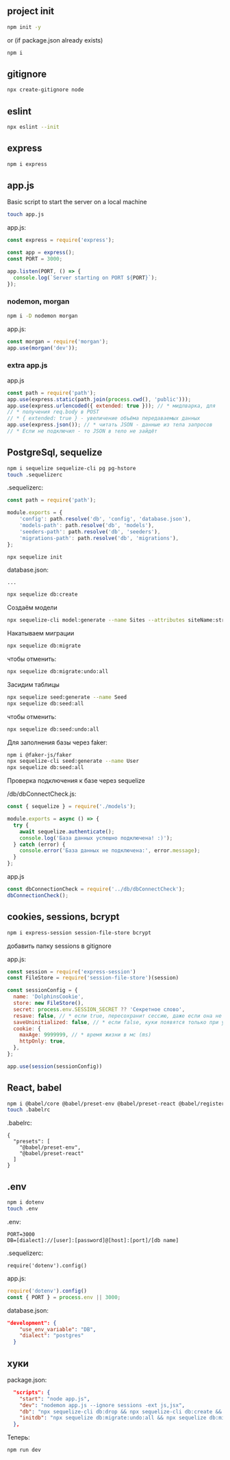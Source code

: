 ## project init

```sh
npm init -y
```
or (if package.json already exists)
```sh
npm i
```


## gitignore

```sh
npx create-gitignore node
```

## eslint

```sh
npx eslint --init
```

## express

```sh
npm i express
```



## app.js
Basic script to start the server on a local machine

```sh
touch app.js
```

app.js:
```js
const express = require('express');

const app = express();
const PORT = 3000;

app.listen(PORT, () => {
  console.log(`Server starting on PORT ${PORT}`);
});
```

### nodemon, morgan

```sh
npm i -D nodemon morgan
```

app.js:
```js
const morgan = require('morgan');
app.use(morgan('dev'));
```

### extra app.js
app.js
```js
const path = require('path');
app.use(express.static(path.join(process.cwd(), 'public')));
app.use(express.urlencoded({ extended: true })); // * мидлварка, для
// * получения req.body в POST 
// * { extended: true } - увеличение объёма передаваемых данных
app.use(express.json()); // * читать JSON - данные из тела запросов
// * Если не подключил - то JSON в тело не зайдёт
```

## PostgreSql, sequelize

```sh
npm i sequelize sequelize-cli pg pg-hstore
touch .sequelizerc
```

.sequelizerc:
```js
const path = require('path');

module.exports = {
    'config': path.resolve('db', 'config', 'database.json'),
    'models-path': path.resolve('db', 'models'),
    'seeders-path': path.resolve('db', 'seeders'),
    'migrations-path': path.resolve('db', 'migrations'),
};
```

```sh
npx sequelize init
```

database.json:
```
...
```

```sh
npx sequelize db:create
```

Создаём модели
```sh
npx sequelize-cli model:generate --name Sites --attributes siteName:string,rate:integer,ownerId:integer
```

Накатываем миграции
```sh
npx sequelize db:migrate
```
чтобы отменить:
```sh
npx sequelize db:migrate:undo:all
```

Засидим таблицы
```sh
npx sequelize seed:generate --name Seed
npx sequelize db:seed:all
```

чтобы отменить:
```sh
npx sequelize db:seed:undo:all
```

Для заполнения базы через faker:
```sh
npm i @faker-js/faker
npx sequelize-cli seed:generate --name User
npx sequelize db:seed:all
```



Проверка подключения к базе через sequelize

/db/dbConnectCheck.js:
```js
const { sequelize } = require('./models');

module.exports = async () => {
  try {
    await sequelize.authenticate();
    console.log('База данных успешно подключена! :)');
  } catch (error) {
    console.error('База данных не подключена:', error.message);
  }
};

```

app.js
```js
const dbConnectionCheck = require('../db/dbConnectCheck');
dbConnectionCheck();
```

## cookies, sessions, bcrypt

```sh
npm i express-session session-file-store bcrypt
```

добавить папку sessions в gitignore

app.js:
```js
const session = require('express-session')
const FileStore = require('session-file-store')(session)

const sessionConfig = {
  name: 'DolphinsCookie',
  store: new FileStore(),
  secret: process.env.SESSION_SECRET ?? 'Секретное слово',
  resave: false, // * если true, пересохранит сессию, даже если она не менялась
  saveUninitialized: false, // * если false, куки появятся только при установке req.session
  cookie: {
    maxAge: 9999999, // * время жизни в мс (ms)
    httpOnly: true,
  },
};

app.use(session(sessionConfig))
```


## React, babel

```sh
npm i @babel/core @babel/preset-env @babel/preset-react @babel/register react react-dom
touch .babelrc
```

.babelrc:
```
{
  "presets": [
    "@babel/preset-env",
    "@babel/preset-react"
  ]
}
```


## .env

```sh
npm i dotenv
touch .env
```

.env:
```
PORT=3000
DB=[dialect]://[user]:[password]@[host]:[port]/[db name]
```

.sequelizerc:
```
require('dotenv').config()
```


app.js:
```js
require('dotenv').config()
const { PORT } = process.env || 3000;
```

database.json:
```json
"development": {
    "use_env_variable": "DB",
    "dialect": "postgres"
  }
```






## хуки


package.json:
```json
  "scripts": {
    "start": "node app.js",
    "dev": "nodemon app.js --ignore sessions -ext js,jsx",
    "db": "npx sequelize-cli db:drop && npx sequelize-cli db:create && npx sequelize-cli db:migrate && npx sequelize-cli db:seed:all",
    "initdb": "npx sequelize db:migrate:undo:all && npx sequelize db:migrate && npx sequelize db:seed:all"
  },
```

Теперь:
```sh
npm run dev
```